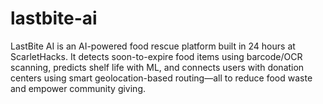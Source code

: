 # lastbite-ai
LastBite AI is an AI-powered food rescue platform built in 24 hours at ScarletHacks. It detects soon-to-expire food items using barcode/OCR scanning, predicts shelf life with ML, and connects users with donation centers using smart geolocation-based routing—all to reduce food waste and empower community giving.
